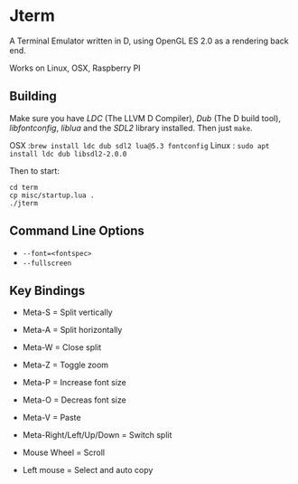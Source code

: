 # Jterm

A Terminal Emulator written in D, using OpenGL ES 2.0 as a rendering back end.

Works on Linux, OSX, Raspberry PI

## Building

Make sure you have _LDC_ (The LLVM D Compiler), _Dub_ (The D build tool),
_libfontconfig_, _liblua_ and the _SDL2_ library installed. Then just `make`.

OSX :`brew install ldc dub sdl2 lua@5.3 fontconfig`
Linux : `sudo apt install ldc dub libsdl2-2.0.0`

Then to start:

```
cd term
cp misc/startup.lua .
./jterm
```

## Command Line Options

* `--font=<fontspec>`
* `--fullscreen`

## Key Bindings

* Meta-S = Split vertically
* Meta-A = Split horizontally
* Meta-W = Close split
* Meta-Z = Toggle zoom
* Meta-P = Increase font size
* Meta-O = Decreas font size
* Meta-V = Paste
* Meta-Right/Left/Up/Down = Switch split

* Mouse Wheel = Scroll
* Left mouse = Select and auto copy

